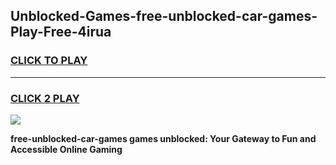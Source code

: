 
## Unblocked-Games-free-unblocked-car-games-Play-Free-4irua
<h3>
<a href="https://premium76.site?title=free-unblocked-car-games&ref=21A">CLICK TO PLAY</a></h3>
<hr>

<h3>
<a href="https://premium76.site?title=free-unblocked-car-games&ref=21A">CLICK 2 PLAY</a>
  
</h3>

<a href="https://premium76.site?title=free-unblocked-car-games&ref=21A"><img src="https://clearcache.store/games.png"></a>


**free-unblocked-car-games games unblocked: Your Gateway to Fun and Accessible Online Gaming**
